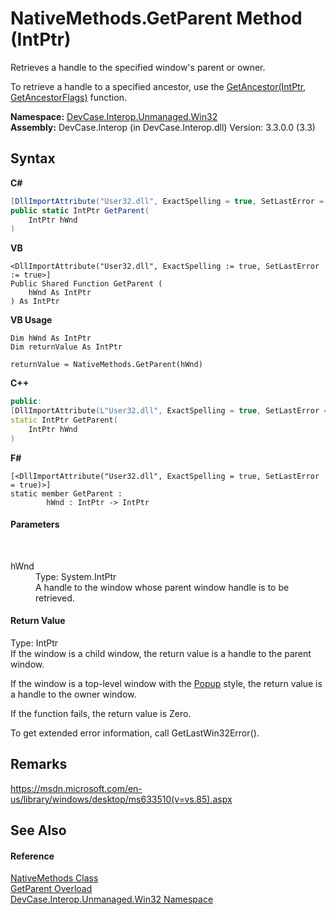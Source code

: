 # NativeMethods.GetParent Method (IntPtr)
 

Retrieves a handle to the specified window's parent or owner. 

 To retrieve a handle to a specified ancestor, use the <a href="M_DevCase_Interop_Unmanaged_Win32_NativeMethods_GetAncestor">GetAncestor(IntPtr, GetAncestorFlags)</a> function.

**Namespace:**&nbsp;<a href="N_DevCase_Interop_Unmanaged_Win32">DevCase.Interop.Unmanaged.Win32</a><br />**Assembly:**&nbsp;DevCase.Interop (in DevCase.Interop.dll) Version: 3.3.0.0 (3.3)

## Syntax

**C#**<br />
``` C#
[DllImportAttribute("User32.dll", ExactSpelling = true, SetLastError = true)]
public static IntPtr GetParent(
	IntPtr hWnd
)
```

**VB**<br />
``` VB
<DllImportAttribute("User32.dll", ExactSpelling := true, SetLastError := true>]
Public Shared Function GetParent ( 
	hWnd As IntPtr
) As IntPtr
```

**VB Usage**<br />
``` VB Usage
Dim hWnd As IntPtr
Dim returnValue As IntPtr

returnValue = NativeMethods.GetParent(hWnd)
```

**C++**<br />
``` C++
public:
[DllImportAttribute(L"User32.dll", ExactSpelling = true, SetLastError = true)]
static IntPtr GetParent(
	IntPtr hWnd
)
```

**F#**<br />
``` F#
[<DllImportAttribute("User32.dll", ExactSpelling = true, SetLastError = true)>]
static member GetParent : 
        hWnd : IntPtr -> IntPtr 

```


#### Parameters
&nbsp;<dl><dt>hWnd</dt><dd>Type: System.IntPtr<br />A handle to the window whose parent window handle is to be retrieved.</dd></dl>

#### Return Value
Type: IntPtr<br />If the window is a child window, the return value is a handle to the parent window. 

 If the window is a top-level window with the <a href="T_DevCase_Interop_Unmanaged_Win32_Enums_WindowStyles">Popup</a> style, the return value is a handle to the owner window. 

 If the function fails, the return value is Zero. 

 To get extended error information, call GetLastWin32Error().

## Remarks
<a href="https://msdn.microsoft.com/en-us/library/windows/desktop/ms633510(v=vs.85).aspx" target="_blank">https://msdn.microsoft.com/en-us/library/windows/desktop/ms633510(v=vs.85).aspx</a>

## See Also


#### Reference
<a href="T_DevCase_Interop_Unmanaged_Win32_NativeMethods">NativeMethods Class</a><br /><a href="Overload_DevCase_Interop_Unmanaged_Win32_NativeMethods_GetParent">GetParent Overload</a><br /><a href="N_DevCase_Interop_Unmanaged_Win32">DevCase.Interop.Unmanaged.Win32 Namespace</a><br />